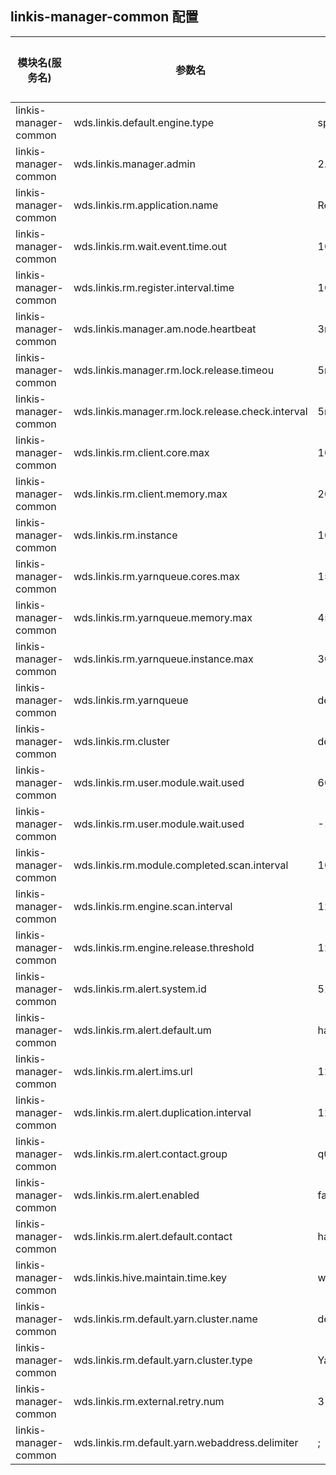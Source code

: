 ## linkis-manager-common 配置


| 模块名(服务名) | 参数名 | 默认值 | 描述 | 是否引用|
| -------- | -------- | ----- |----- |  -----   |
|linkis-manager-common|wds.linkis.default.engine.type |spark|engine.type|
|linkis-manager-common|wds.linkis.manager.admin|2.4.3|manager.admin|
|linkis-manager-common|wds.linkis.rm.application.name|ResourceManager|rm.application.name|
|linkis-manager-common|wds.linkis.rm.wait.event.time.out| 1000 * 60 * 12L |event.time.out|
|linkis-manager-common|wds.linkis.rm.register.interval.time|1000 * 60 * 2L |interval.time|
|linkis-manager-common|wds.linkis.manager.am.node.heartbeat| 3m|node.heartbeat|
|linkis-manager-common|wds.linkis.manager.rm.lock.release.timeou|5m| lock.release.timeou|
|linkis-manager-common|wds.linkis.manager.rm.lock.release.check.interval| 5m |release.check.interval|
|linkis-manager-common|wds.linkis.rm.client.core.max| 10|client.core.max|
|linkis-manager-common|wds.linkis.rm.client.memory.max|20g|client.memory.max|
|linkis-manager-common|wds.linkis.rm.instance|10|rm.instance|
|linkis-manager-common|wds.linkis.rm.yarnqueue.cores.max|150|yarnqueue.cores.max |
|linkis-manager-common|wds.linkis.rm.yarnqueue.memory.max| 450g| memory.max|
|linkis-manager-common|wds.linkis.rm.yarnqueue.instance.max|30| yarnqueue.instance.max|
|linkis-manager-common|wds.linkis.rm.yarnqueue| default |rm.yarnqueue|
|linkis-manager-common|wds.linkis.rm.cluster| default|rm.cluster|
|linkis-manager-common|wds.linkis.rm.user.module.wait.used|60 * 10L|module.wait.used|
|linkis-manager-common|wds.linkis.rm.user.module.wait.used| -1L |module.wait.used|
|linkis-manager-common|wds.linkis.rm.module.completed.scan.interval| 10000L|module.completed.scan.interval|
|linkis-manager-common|wds.linkis.rm.engine.scan.interval|120000L|engine.scan.interval|
|linkis-manager-common|wds.linkis.rm.engine.release.threshold| 120000L| release.threshold|
|linkis-manager-common|wds.linkis.rm.alert.system.id|5136| alert.system.id|
|linkis-manager-common|wds.linkis.rm.alert.default.um| hadoop |alert.default.um|
|linkis-manager-common|wds.linkis.rm.alert.ims.url| 127.0.0.1|alert.ims.url|
|linkis-manager-common|wds.linkis.rm.alert.duplication.interval|1200L|alert.duplication.interval|
|linkis-manager-common|wds.linkis.rm.alert.contact.group| q01/hadoop,q02/hadoop |alert.contact.group|
|linkis-manager-common|wds.linkis.rm.alert.enabled| false|alert.enabled|
|linkis-manager-common|wds.linkis.rm.alert.default.contact| hadoop|alert.default.contact||
|linkis-manager-common|wds.linkis.hive.maintain.time.key|wds.linkis.hive.maintain.time|hive.maintain.time.key|
|linkis-manager-common|wds.linkis.rm.default.yarn.cluster.name| default |yarn.cluster.name|
|linkis-manager-common|wds.linkis.rm.default.yarn.cluster.type| Yarn|yarn.cluster.type|
|linkis-manager-common|wds.linkis.rm.external.retry.num|3|external.retry.num|
|linkis-manager-common|wds.linkis.rm.default.yarn.webaddress.delimiter| ; | yarn.webaddress.delimiter|
 





